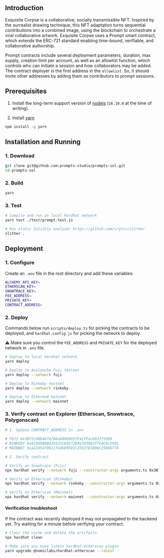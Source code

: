 ## Introduction

Exquisite Corpse is a collaborative, socially transmissible NFT. Inspired by the surrealist drawing technique, this NFT adaptation turns sequential contributions into a combined image, using the blockchain to orchestrate a viral collaborative artwork. Exquisite Corpse uses a Prompt smart contract, which extends the ERC-721 standard enabling time-bound, verifiable, and collaborative authorship.

Prompt contracts include several deployment parameters, duration, max supply, creation limit per account, as well as an allowlist function, which controls who can initiate a session and how collaborators may be added. The contract deployer is the first address in the `allowlist`. So, it should invite other addresses by adding them as contributors to prompt sessions.

## Prerequisites

1. Install the long-term support version of [nodejs](https://nodejs.org/en) (`16.10.0` at the time of writing).

2. Install [yarn](https://yarnpkg.com)
```sh
npm install -g yarn
```

## Installation and Running

### 1. Download
```sh
git clone git@github.com:prompts-studio/prompts-sol.git
cd prompts-sol
```

### 2. Build
```sh
yarn
```

### 3. Test
```sh
# Compile and run on local Hardhat network
yarn test ./test/prompt.test.js

# Run static Solidity analyzer https://github.com/crytic/slither
slither .
```


## Deployment

### 1. Configure

Create an `.env` file in the root directory and add these variables:

```sh
ALCHEMY_API_KEY=
ETHERSCAN_KEY=
SNOWTRACE_KEY=
FEE_ADDRESS=
PRIVATE_KEY=
CONTRACT_ADDRESS=
```

### 2. Deploy

Commands below run `scripts/deploy.ts` for picking the contracts to be deployed, and `hardhat.config.js` for picking the network to deploy.

⚠️ Make sure you control the `FEE_ADDRESS` and `PRIVATE_KEY` for the deployed network in `.env` file.

```sh
# Deploy to local Hardhat network
yarn deploy

# Deploy to Avalanche Fuji testnet
yarn deploy --network fuji

# Deploy to Rinkeby testnet
yarn deploy --network rinkeby

# Deploy to Ethereum mainnet
yarn deploy --network mainnet
```

### 3. Verify contract on Explorer (Etherscan, Snowtrace, Polygonscan)

```sh
# 1. Update CONTRACT_ADDRESS in .env

# FUJI 0x3B72c90EA674706ab80E0D37F41fFac692ff55D9
# RINKEBY 0xA706906B42b537Cbd27284a7D30b3ffe4C9c5901
# MAINNET 0xa13d5470611fedbD9591C25527E5096C25986770

# 2. Verify contract

# Verify on Snowtrace (Fuji)
npx hardhat verify --network fuji --constructor-args arguments.ts 0x3B72c90EA674706ab80E0D37F41fFac692ff55D9 --show-stack-traces

# Verify on Etherscan (Rinkeby)
npx hardhat verify --network rinkeby --constructor-args arguments.ts 0xA706906B42b537Cbd27284a7D30b3ffe4C9c5901 --show-stack-traces

# Verify on Etherscan (Mainnet)
npx hardhat verify --network mainnet --constructor-args arguments.ts 0xa13d5470611fedbD9591C25527E5096C25986770 --show-stack-traces
```

#### Verification troubleshoot

If the contract was recently deployed it may not propagated to the backend yet. Try waiting for a minute before verifying your contract.

```sh
# Clear the cache and delete the artifacts
npx hardhat clean

# Make sure you have latest hardhat-etherscan plugin
yarn upgrade @nomiclabs/hardhat-etherscan --latest
```
